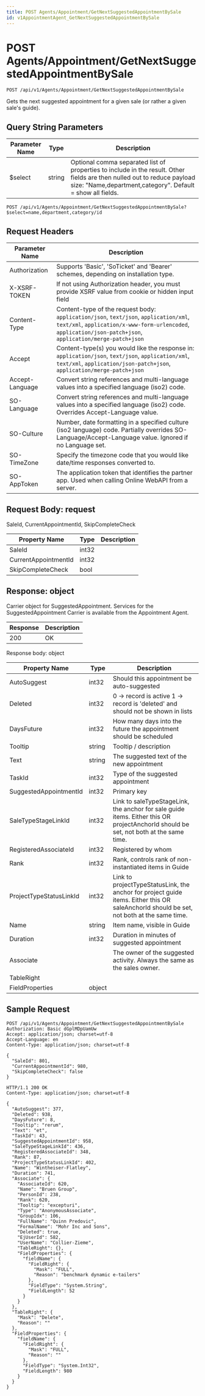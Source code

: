 ```yaml
---
title: POST Agents/Appointment/GetNextSuggestedAppointmentBySale
id: v1AppointmentAgent_GetNextSuggestedAppointmentBySale
---
```


# POST Agents/Appointment/GetNextSuggestedAppointmentBySale

```http
POST /api/v1/Agents/Appointment/GetNextSuggestedAppointmentBySale
```

Gets the next suggested appointment for a given sale (or rather a given sale's guide).







## Query String Parameters

| Parameter Name | Type |  Description |
|----------------|------|--------------|
| $select | string |  Optional comma separated list of properties to include in the result. Other fields are then nulled out to reduce payload size: "Name,department,category". Default = show all fields. |

```http
POST /api/v1/Agents/Appointment/GetNextSuggestedAppointmentBySale?$select=name,department,category/id
```


## Request Headers

| Parameter Name | Description |
|----------------|-------------|
| Authorization  | Supports 'Basic', 'SoTicket' and 'Bearer' schemes, depending on installation type. |
| X-XSRF-TOKEN   | If not using Authorization header, you must provide XSRF value from cookie or hidden input field |
| Content-Type | Content-type of the request body: `application/json`, `text/json`, `application/xml`, `text/xml`, `application/x-www-form-urlencoded`, `application/json-patch+json`, `application/merge-patch+json` |
| Accept         | Content-type(s) you would like the response in: `application/json`, `text/json`, `application/xml`, `text/xml`, `application/json-patch+json`, `application/merge-patch+json` |
| Accept-Language | Convert string references and multi-language values into a specified language (iso2) code. |
| SO-Language | Convert string references and multi-language values into a specified language (iso2) code. Overrides Accept-Language value. |
| SO-Culture | Number, date formatting in a specified culture (iso2 language) code. Partially overrides SO-Language/Accept-Language value. Ignored if no Language set. |
| SO-TimeZone | Specify the timezone code that you would like date/time responses converted to. |
| SO-AppToken | The application token that identifies the partner app. Used when calling Online WebAPI from a server. |

## Request Body: request  

SaleId, CurrentAppointmentId, SkipCompleteCheck 

| Property Name | Type |  Description |
|----------------|------|--------------|
| SaleId | int32 |  |
| CurrentAppointmentId | int32 |  |
| SkipCompleteCheck | bool |  |


## Response: object

Carrier object for SuggestedAppointment.
Services for the SuggestedAppointment Carrier is available from the <see cref="T:SuperOffice.CRM.Services.IAppointmentAgent">Appointment Agent</see>.

| Response | Description |
|----------------|-------------|
| 200 | OK |

Response body: object

| Property Name | Type |  Description |
|----------------|------|--------------|
| AutoSuggest | int32 | Should this appointment be auto-suggested |
| Deleted | int32 | 0 -&gt; record is active 1 -&gt; record is 'deleted' and should not be shown in lists |
| DaysFuture | int32 | How many days into the future the appointment should be scheduled |
| Tooltip | string | Tooltip / description |
| Text | string | The suggested text of the new appointment |
| TaskId | int32 | Type of the suggested appointment |
| SuggestedAppointmentId | int32 | Primary key |
| SaleTypeStageLinkId | int32 | Link to saleTypeStageLink, the anchor for sale guide items. Either this OR projectAnchorId should be set, not both at the same time. |
| RegisteredAssociateId | int32 | Registered by whom |
| Rank | int32 | Rank, controls rank of non-instantiated items in Guide |
| ProjectTypeStatusLinkId | int32 | Link to projectTypeStatusLink, the anchor for project guide items. Either this OR saleAnchorId should be set, not both at the same time. |
| Name | string | Item name, visible in Guide |
| Duration | int32 | Duration in minutes of suggested appointment |
| Associate |  | The owner of the suggested activity. Always the same as the sales owner. |
| TableRight |  |  |
| FieldProperties | object |  |

## Sample Request

```http!
POST /api/v1/Agents/Appointment/GetNextSuggestedAppointmentBySale
Authorization: Basic dGplMDpUamUw
Accept: application/json; charset=utf-8
Accept-Language: en
Content-Type: application/json; charset=utf-8

{
  "SaleId": 801,
  "CurrentAppointmentId": 980,
  "SkipCompleteCheck": false
}
```

```http_
HTTP/1.1 200 OK
Content-Type: application/json; charset=utf-8

{
  "AutoSuggest": 377,
  "Deleted": 938,
  "DaysFuture": 8,
  "Tooltip": "rerum",
  "Text": "et",
  "TaskId": 43,
  "SuggestedAppointmentId": 958,
  "SaleTypeStageLinkId": 436,
  "RegisteredAssociateId": 348,
  "Rank": 87,
  "ProjectTypeStatusLinkId": 402,
  "Name": "Wintheiser-Flatley",
  "Duration": 741,
  "Associate": {
    "AssociateId": 620,
    "Name": "Bruen Group",
    "PersonId": 238,
    "Rank": 620,
    "Tooltip": "excepturi",
    "Type": "AnonymousAssociate",
    "GroupIdx": 106,
    "FullName": "Quinn Predovic",
    "FormalName": "Mohr Inc and Sons",
    "Deleted": true,
    "EjUserId": 582,
    "UserName": "Collier-Zieme",
    "TableRight": {},
    "FieldProperties": {
      "fieldName": {
        "FieldRight": {
          "Mask": "FULL",
          "Reason": "benchmark dynamic e-tailers"
        },
        "FieldType": "System.String",
        "FieldLength": 52
      }
    }
  },
  "TableRight": {
    "Mask": "Delete",
    "Reason": ""
  },
  "FieldProperties": {
    "fieldName": {
      "FieldRight": {
        "Mask": "FULL",
        "Reason": ""
      },
      "FieldType": "System.Int32",
      "FieldLength": 980
    }
  }
}
```